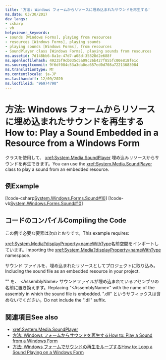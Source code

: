 ```yaml
---
title: '方法: Windows フォームからリソースに埋め込まれたサウンドを再生する'
ms.date: 03/30/2017
dev_langs:
- csharp
- vb
helpviewer_keywords:
- sounds [Windows Forms], playing from resources
- resources [Windows Forms], playing sounds
- playing sounds [Windows Forms], from resources
- SoundPlayer class [Windows Forms], playing sounds from resources
ms.assetid: 7d148bb6-8a1e-47d7-a08d-35828d2e688f
ms.openlocfilehash: 49235f9cb035c5a09c26b427f855fc00e818fe1c
ms.sourcegitcommit: 9f6df084c53a3da0ea657ed0d708a72213683084
ms.translationtype: MT
ms.contentlocale: ja-JP
ms.lasthandoff: 12/09/2020
ms.locfileid: "96974790"
---
```

# <a name="how-to-play-a-sound-embedded-in-a-resource-from-a-windows-form"></a><span data-ttu-id="61446-102">方法: Windows フォームからリソースに埋め込まれたサウンドを再生する</span><span class="sxs-lookup"><span data-stu-id="61446-102">How to: Play a Sound Embedded in a Resource from a Windows Form</span></span>
<span data-ttu-id="61446-103">クラスを使用して、 <xref:System.Media.SoundPlayer> 埋め込みリソースからサウンドを再生できます。</span><span class="sxs-lookup"><span data-stu-id="61446-103">You can use the <xref:System.Media.SoundPlayer> class to play a sound from an embedded resource.</span></span>  
  
## <a name="example"></a><span data-ttu-id="61446-104">例</span><span class="sxs-lookup"><span data-stu-id="61446-104">Example</span></span>  
 [!code-csharp[System.Windows.Forms.Sound#10](~/samples/snippets/csharp/VS_Snippets_Winforms/System.Windows.Forms.Sound/CS/soundtestform.cs#10)]
 [!code-vb[System.Windows.Forms.Sound#10](~/samples/snippets/visualbasic/VS_Snippets_Winforms/System.Windows.Forms.Sound/VB/soundtestform.vb#10)]  
  
## <a name="compiling-the-code"></a><span data-ttu-id="61446-105">コードのコンパイル</span><span class="sxs-lookup"><span data-stu-id="61446-105">Compiling the Code</span></span>  
 <span data-ttu-id="61446-106">この例で必要な要素は次のとおりです。</span><span class="sxs-lookup"><span data-stu-id="61446-106">This example requires:</span></span>  
  
 <span data-ttu-id="61446-107"><xref:System.Media?displayProperty=nameWithType>名前空間をインポートしています。</span><span class="sxs-lookup"><span data-stu-id="61446-107">Importing the <xref:System.Media?displayProperty=nameWithType> namespace.</span></span>  
  
 <span data-ttu-id="61446-108">サウンド ファイルを、埋め込まれたリソースとしてプロジェクトに取り込み。</span><span class="sxs-lookup"><span data-stu-id="61446-108">Including the sound file as an embedded resource in your project.</span></span>  
  
 <span data-ttu-id="61446-109">"" を、 \<AssemblyName> サウンドファイルが埋め込まれているアセンブリの名前に置き換えます。</span><span class="sxs-lookup"><span data-stu-id="61446-109">Replacing "\<AssemblyName>" with the name of the assembly in which the sound file is embedded.</span></span> <span data-ttu-id="61446-110">".dll" というサフィックスは含めないでください。</span><span class="sxs-lookup"><span data-stu-id="61446-110">Do not include the ".dll" suffix.</span></span>  
  
## <a name="see-also"></a><span data-ttu-id="61446-111">関連項目</span><span class="sxs-lookup"><span data-stu-id="61446-111">See also</span></span>

- <xref:System.Media.SoundPlayer>
- [<span data-ttu-id="61446-112">方法: Windows フォームからサウンドを再生する</span><span class="sxs-lookup"><span data-stu-id="61446-112">How to: Play a Sound from a Windows Form</span></span>](how-to-play-a-sound-from-a-windows-form.md)
- [<span data-ttu-id="61446-113">方法: Windows フォームでサウンドの再生をループする</span><span class="sxs-lookup"><span data-stu-id="61446-113">How to: Loop a Sound Playing on a Windows Form</span></span>](how-to-loop-a-sound-playing-on-a-windows-form.md)
